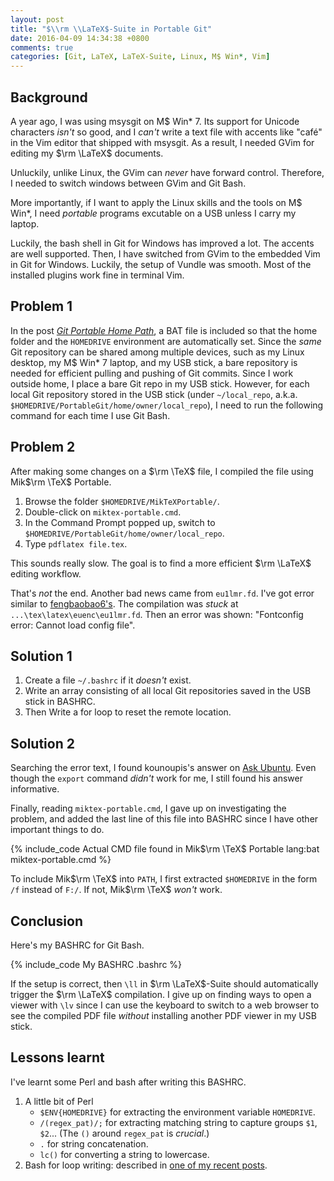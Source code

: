 ```yaml
---
layout: post
title: "$\\rm \\LaTeX$-Suite in Portable Git"
date: 2016-04-09 14:34:38 +0800
comments: true
categories: [Git, LaTeX, LaTeX-Suite, Linux, M$ Win*, Vim]
---
```


Background
---

A year ago, I was using msysgit on M\$ Win\* 7. Its support for
Unicode characters *isn't* so good, and I *can't* write a text file
with accents like "café" in the Vim editor that shipped with msysgit.
As a result, I needed GVim for editing my $\rm \LaTeX$ documents.

Unluckily, unlike Linux, the GVim can *never* have forward control.
Therefore, I needed to switch windows between GVim and Git Bash.

More importantly, if I want to apply the Linux skills and the tools on
M\$ Win\*, I need *portable* programs excutable on a USB unless I
carry my laptop.

Luckily, the bash shell in Git for Windows has improved a lot.  The
accents are well supported.  Then, I have switched from GVim to the
embedded Vim in Git for Windows.  Luckily, the setup of Vundle was
smooth. Most of the installed plugins work fine in terminal Vim.

Problem 1
---

In the post [*Git Portable Home Path*][pp1], a BAT file is included so
that the home folder and the `HOMEDRIVE` environment are automatically
set.  Since the *same* Git repository can be shared among multiple
devices, such as my Linux desktop, my M\$ Win\* 7 laptop, and my USB
stick, a bare repository is needed for efficient pulling and pushing
of Git commits.  Since I work outside home, I place a bare Git repo in
my USB stick.  However, for each local Git repository stored in the
USB stick (under `~/local_repo`, a.k.a.
`$HOMEDRIVE/PortableGit/home/owner/local_repo`), I need to run the
following command for each time I use Git Bash.

Problem 2
---

After making some changes on a $\rm \TeX$ file, I compiled the file
using Mik$\rm \TeX$ Portable.

1. Browse the folder `$HOMEDRIVE/MikTeXPortable/`.
2. Double-click on `miktex-portable.cmd`.
3. In the Command Prompt popped up, switch to
   `$HOMEDRIVE/PortableGit/home/owner/local_repo`.
4. Type `pdflatex file.tex`.

This sounds really slow.  The goal is to find a more efficient $\rm
\LaTeX$ editing workflow.

That's *not* the end.  Another bad news came from `eu1lmr.fd`.  I've
got error similar to [fengbaobao6's][err].  The compilation was
*stuck* at `...\tex\latex\euenc\eu1lmr.fd`.  Then an error was shown:
"Fontconfig error: Cannot load config file".

<!-- more -->

Solution 1
---

1. Create a file `~/.bashrc` if it *doesn't* exist.
2. Write an array consisting of all local Git repositories saved in
   the USB stick in BASHRC.
3. Then Write a for loop to reset the remote location.

Solution 2
---

Searching the error text, I found kounoupis's answer on
[Ask Ubuntu][au708541].  Even though the `export` command *didn't*
work for me, I still found his answer informative.

Finally, reading `miktex-portable.cmd`, I gave up on investigating the
problem, and added the last line of this file into BASHRC since I have
other important things to do.

{% include_code Actual CMD file found in Mik$\rm \TeX$ Portable lang:bat miktex-portable.cmd %}

To include Mik$\rm \TeX$ into `PATH`, I first extracted `$HOMEDRIVE`
in the form `/f` instead of `F:/`.  If not, Mik$\rm \TeX$ *won't*
work.

Conclusion
---

Here's my BASHRC for Git Bash.

{% include_code My BASHRC .bashrc %}

If the setup is correct, then `\ll` in $\rm \LaTeX$-Suite should
automatically trigger the $\rm \LaTeX$ compilation.  I give up on
finding ways to open a viewer with `\lv` since I can use the keyboard
to switch to a web browser to see the compiled PDF file *without*
installing another PDF viewer in my USB stick.

Lessons learnt
---

I've learnt some Perl and bash after writing this BASHRC.

1. A little bit of Perl
    - `$ENV{HOMEDRIVE}` for extracting the environment variable
        `HOMEDRIVE`.
    - `/(regex_pat)/;` for extracting matching string to capture
        groups `$1`, `$2`...  (The `()` around `regex_pat` is
        *crucial*.)
    - `.` for string concatenation.
    - `lc()` for converting a string to lowercase.
2. Bash for loop writing: described in [one of my recent posts][pp2].

[pp1]: /blog/2016/03/20/git-portable-home-path/
[err]: http://bbs.ctex.org/forum.php?mod=viewthread&tid=75679
[au708541]: http://askubuntu.com/a/708541
[pp2]: /blog/2016/04/08/loop-through-an-array-having-only-one-element-in-bash/
